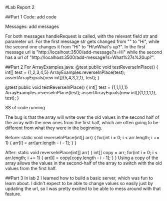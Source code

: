 #Lab Report 2

##Part 1
Code:
add code

Messages:
add messages

For both messages handleRequest is called, with the relevant field str and parameter url.
For the first message str gets changed from "" to "Hi", while the second one changes it from "Hi" to "Hi\nWhat's up?".
In the first message url is "http://localhost:3500/add-message?s=Hi" while the second has a url of "http://localhost:3500/add-message?s=What%27s%20up?".

##Part 2
For ArrayExamples.java:
  @test
  public void testReverseInPlace() {
    int[] test = {1,2,3,4,5}
    ArrayExamples.reverseInPlace(test);
    assertArrayEquals(new int[]{5,4,3,2,1}, test);
  }
  
  @test
  public void testReverseInPlace() {
    int[] test = {1,1,1,1,1}
    ArrayExamples.reverseInPlace(test);
    assertArrayEquals(new int[]{1,1,1,1,1}, test);
  }
  
SS of code running
  
The bug is that the array will write over the old values in the second half of the array with the new ones from the first half,
which are often going to be different from what they were in the beginning.

Before:
  static void reverseInPlace(int[] arr) {
    for(int i = 0; i < arr.length; i += 1) {
      arr[i] = arr[arr.length - i - 1];
    }
  }

After:
  static void reverseInPlace(int[] arr) {
  int[] copy = arr;
    for(int i = 0; i < arr.length; i += 1) {
      arr[i] = copy[copy.length - i - 1];
    }
  }
Using a copy of the array allows the values in the second-half of the array to switch with the old values from the first half.
  
  
  

##Part 3
In lab 2 I learned how to build a basic server, which was fun to learn about. 
I didn't expect to be able to change values so easily just by updating the url,
so I was pretty excited to be able to mess around with that feature.

